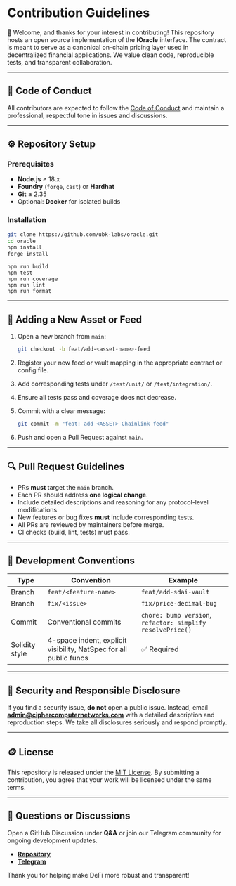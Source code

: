 
# Contribution Guidelines

👋 Welcome, and thanks for your interest in contributing!
This repository hosts an open source implementation of the **IOracle** interface.
The contract is meant to serve as a canonical on-chain pricing layer used in decentralized financial applications.
We value clean code, reproducible tests, and transparent collaboration.

---

## 🧱 Code of Conduct

All contributors are expected to follow the [Code of Conduct](CODE_OF_CONDUCT.md) and maintain a professional, respectful tone in issues and discussions.

---

## ⚙️ Repository Setup

### Prerequisites

* **Node.js** ≥ 18.x
* **Foundry** (`forge`, `cast`) or **Hardhat**
* **Git** ≥ 2.35
* Optional: **Docker** for isolated builds

### Installation

```bash
git clone https://github.com/ubk-labs/oracle.git
cd oracle
npm install
forge install
```

```
npm run build
npm test
npm run coverage
npm run lint
npm run format
```

---

## 🧪 Adding a New Asset or Feed

1. Open a new branch from `main`:

   ```bash
   git checkout -b feat/add-<asset-name>-feed
   ```

2. Register your new feed or vault mapping in the appropriate contract or config file.

3. Add corresponding tests under `/test/unit/` or `/test/integration/`.

4. Ensure all tests pass and coverage does not decrease.

5. Commit with a clear message:

   ```bash
   git commit -m "feat: add <ASSET> Chainlink feed"
   ```

6. Push and open a Pull Request against `main`.

---

## 🔍 Pull Request Guidelines

* PRs **must** target the `main` branch.
* Each PR should address **one logical change**.
* Include detailed descriptions and reasoning for any protocol-level modifications.
* New features or bug fixes **must** include corresponding tests.
* All PRs are reviewed by maintainers before merge.
* CI checks (build, lint, tests) must pass.

---

## 🧰 Development Conventions

| Type           | Convention                                                        | Example                                                    |
| -------------- | ----------------------------------------------------------------- | ---------------------------------------------------------- |
| Branch         | `feat/<feature-name>`                                             | `feat/add-sdai-vault`                                      |
| Branch         | `fix/<issue>`                                                     | `fix/price-decimal-bug`                                    |
| Commit         | Conventional commits                                              | `chore: bump version`, `refactor: simplify resolvePrice()` |
| Solidity style | 4-space indent, explicit visibility, NatSpec for all public funcs | ✅ Required                                                 |

---

## 🧩 Security and Responsible Disclosure

If you find a security issue, **do not** open a public issue.
Instead, email **[admin@ciphercomputernetworks.com](mailto:admin@ciphercomputernetworks.com)** with a detailed description and reproduction steps.
We take all disclosures seriously and respond promptly.

---

## 🪙 License

This repository is released under the [MIT License](LICENSE).
By submitting a contribution, you agree that your work will be licensed under the same terms.

---

## 💬 Questions or Discussions

Open a GitHub Discussion under **Q&A** or join our Telegram community for ongoing development updates.

* **[Repository](https://github.com/ubk-finance/oracle)** 
* **[Telegram](https://t.me/+bUrjYBxbrec2OWFh)** 

Thank you for helping make DeFi more robust and transparent!
